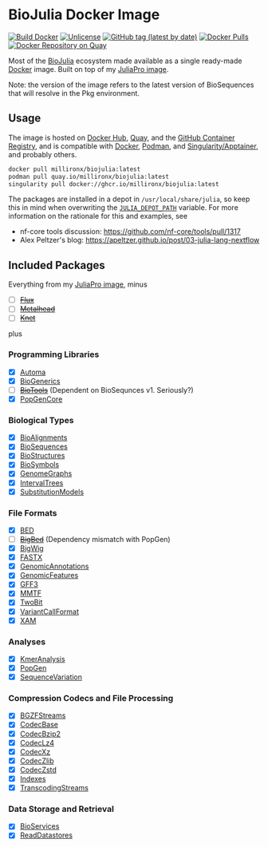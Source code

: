 # BioJulia Docker Image

[![Build Docker](https://github.com/MillironX/docker-BioJulia/actions/workflows/build_docker.yml/badge.svg)](https://github.com/MillironX/docker-BioJulia/actions/workflows/build_docker.yml)
[![Unlicense](https://img.shields.io/github/license/MillironX/docker-BioJulia)](https://github.com/MillironX/docker-BioJulia/blob/master/LICENSE)
[![GitHub tag (latest by date)](https://img.shields.io/github/v/tag/MillironX/docker-BioJulia)](https://github.com/MillironX/docker-BioJulia/tags)
[![Docker Pulls](https://img.shields.io/docker/pulls/millironx/biojulia)](https://hub.docker.com/r/millironx/biojulia)
[![Docker Repository on Quay](https://quay.io/repository/millironx/biojulia/status "Docker Repository on Quay")](https://quay.io/repository/millironx/biojulia)

Most of the [BioJulia] ecosystem made available as a single ready-made [Docker]
image. Built on top of my [JuliaPro image].

Note: the version of the image refers to the latest version of BioSequences that
will resolve in the Pkg environment.

## Usage

The image is hosted on [Docker Hub], [Quay], and the [GitHub Container
Registry], and is compatible with [Docker], [Podman], and
[Singularity/Apptainer], and probably others.

```bash
docker pull millironx/biojulia:latest
podman pull quay.io/millironx/biojulia:latest
singularity pull docker://ghcr.io/millironx/biojulia:latest
```

The packages are installed in a depot in `/usr/local/share/julia`, so keep this
in mind when overwriting the [`JULIA_DEPOT_PATH`] variable. For more information
on the rationale for this and examples, see

- nf-core tools discussion: <https://github.com/nf-core/tools/pull/1317>
- Alex Peltzer's blog: <https://apeltzer.github.io/post/03-julia-lang-nextflow>

## Included Packages

Everything from my [JuliaPro image], minus

- [ ] ~~[Flux](https://github.com/FluxML/Flux.jl)~~
- [ ] ~~[Metalhead](https://github.com/FluxML/Metalhead.jl)~~
- [ ] ~~[Knet](https://github.com/denizyuret/Knet.jl)~~

plus

### Programming Libraries

- [x] [Automa](https://github.com/BioJulia/Automa.jl)
- [x] [BioGenerics](https://github.com/BioJulia/BioGenerics.jl)
- [ ] ~~[BioTools](https://github.com/BioJulia/BioTools.jl)~~ (Dependent on
  BioSequnces v1. Seriously?)
- [x] [PopGenCore](https://github.com/BioJulia/PopGenCore.jl)

### Biological Types

- [x] [BioAlignments](https://github.com/MillironX/BioAlignments.jl)
- [x] [BioSequences](https://github.com/BioJulia/BioSequences.jl)
- [x] [BioStructures](https://github.com/BioJulia/BioStructures.jl)
- [x] [BioSymbols](https://github.com/BioJulia/BioSymbols.jl)
- [x] [GenomeGraphs](https://github.com/BioJulia/GenomeGraphs.jl)
- [x] [IntervalTrees](https://github.com/BioJulia/IntervalTrees.jl)
- [x] [SubstitutionModels](https://github.com/BioJulia/SubstitutionModels.jl)

### File Formats

- [x] [BED](https://github.com/BioJulia/BED.jl)
- [ ] ~~[BigBed](https://github.com/BioJulia/BigBed.jl)~~ (Dependency mismatch
  with PopGen)
- [x] [BigWig](https://github.com/BioJulia/BigWig.jl)
- [x] [FASTX](https://github.com/BioJulia/FASTX.jl)
- [x] [GenomicAnnotations](https://github.com/BioJulia/GenomicAnnotations.jl)
- [x] [GenomicFeatures](https://github.com/BioJulia/GenomicFeatures.jl)
- [x] [GFF3](https://github.com/BioJulia/GFF3.jl)
- [x] [MMTF](https://github.com/BioJulia/MMTF.jl)
- [x] [TwoBit](https://github.com/BioJulia/TwoBit.jl)
- [x] [VariantCallFormat](https://github.com/rasmushenningsson/VariantCallFormat.jl)
- [x] [XAM](https://github.com/MillironX/XAM.jl)

### Analyses

- [x] [KmerAnalysis](https://github.com/BioJulia/KmerAnalysis.jl)
- [x] [PopGen](https://github.com/BioJulia/PopGen.jl.git)
- [x] [SequenceVariation](https://BioJulia/SequenceVariation.jl)

### Compression Codecs and File Processing

- [x] [BGZFStreams](https://github.com/BioJulia/BGZFStreams.jl)
- [x] [CodecBase](https://github.com/bicycle1885/CodecBase.jl)
- [x] [CodecBzip2](https://github.com/bicycle1885/CodecBzip2.jl)
- [x] [CodecLz4](https://github.com/invenia/CodecLz4.jl)
- [x] [CodecXz](https://github.com/bicycle1885/CodecXz.jl)
- [x] [CodecZlib](https://github.com/bicycle1885/CodecZlib.jl)
- [x] [CodecZstd](https://github.com/bicycle1885/CodecZstd.jl)
- [x] [Indexes](https://github.com/BioJulia/Indexes.jl)
- [x] [TranscodingStreams](https://github.com/JuliaIO/TranscodingStreams.jl)

### Data Storage and Retrieval

- [x] [BioServices](https://github.com/BioJulia/BioServices.jl)
- [x] [ReadDatastores](https://github.com/BioJulia/ReadDatastores.jl)

[`JULIA_DEPOT_PATH`]: https://docs.julialang.org/en/v1/manual/environment-variables/#JULIA_DEPOT_PATH
[biojulia]: https://biojulia.net
[docker hub]: https://hub.docker.com
[docker]: https://www.docker.com
[github container registry]: https://ghcr.io
[juliapro image]: https://github.com/MillironX/docker-JuliaPro
[podman]: https://podman.io
[quay]: https://quay.io
[singularity/apptainer]: https://apptainer.org
